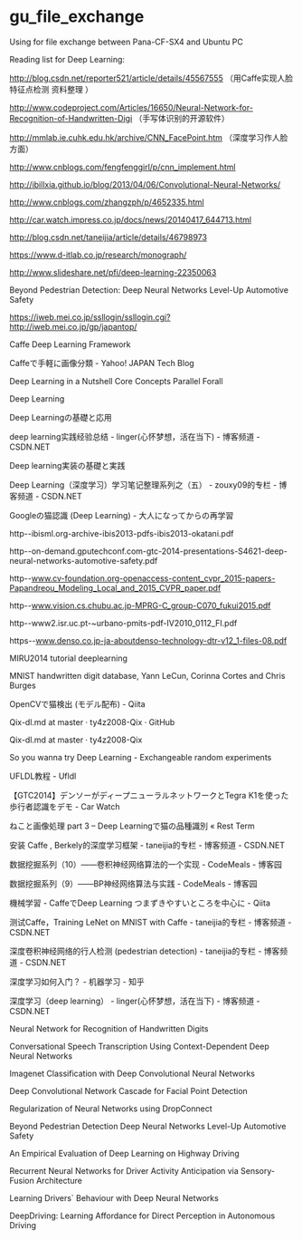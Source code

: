 # gu_file_exchange
Using for file exchange between Pana-CF-SX4 and Ubuntu PC

Reading list for Deep Learning:

http://blog.csdn.net/reporter521/article/details/45567555    （用Caffe实现人脸特征点检测 资料整理 ）

http://www.codeproject.com/Articles/16650/Neural-Network-for-Recognition-of-Handwritten-Digi    （手写体识别的开源软件）

http://mmlab.ie.cuhk.edu.hk/archive/CNN_FacePoint.htm   （深度学习作人脸方面）

http://www.cnblogs.com/fengfenggirl/p/cnn_implement.html

http://ibillxia.github.io/blog/2013/04/06/Convolutional-Neural-Networks/

http://www.cnblogs.com/zhangzph/p/4652335.html

http://car.watch.impress.co.jp/docs/news/20140417_644713.html

http://blog.csdn.net/taneijia/article/details/46798973

https://www.d-itlab.co.jp/research/monograph/

http://www.slideshare.net/pfi/deep-learning-22350063


Beyond Pedestrian Detection: Deep Neural Networks Level-Up Automotive Safety

https://iweb.mei.co.jp/ssllogin/ssllogin.cgi?http://iweb.mei.co.jp/gp/japantop/

Caffe Deep Learning Framework 

Caffeで手軽に画像分類 - Yahoo! JAPAN Tech Blog 

Deep Learning in a Nutshell Core Concepts Parallel Forall 

Deep Learning 

Deep Learningの基礎と応用 

deep learning实践经验总结 - linger(心怀梦想，活在当下) - 博客频道 - CSDN.NET 

Deep learning実装の基礎と実践 

Deep Learning（深度学习）学习笔记整理系列之（五） - zouxy09的专栏 - 博客频道 - CSDN.NET 

Googleの猫認識 (Deep Learning) - 大人になってからの再学習 

http--ibisml.org-archive-ibis2013-pdfs-ibis2013-okatani.pdf 

http--on-demand.gputechconf.com-gtc-2014-presentations-S4621-deep-neural-networks-automotive-safety.pdf 

http--www.cv-foundation.org-openaccess-content_cvpr_2015-papers-Papandreou_Modeling_Local_and_2015_CVPR_paper.pdf 

http--www.vision.cs.chubu.ac.jp-MPRG-C_group-C070_fukui2015.pdf 

http--www2.isr.uc.pt-~urbano-pmits-pdf-IV2010_0112_FI.pdf 

https--www.denso.co.jp-ja-aboutdenso-technology-dtr-v12_1-files-08.pdf 

MIRU2014 tutorial deeplearning 

MNIST handwritten digit database, Yann LeCun, Corinna Cortes and Chris Burges 

OpenCVで猫検出 (モデル配布) - Qiita 

Qix-dl.md at master · ty4z2008-Qix · GitHub 

Qix-dl.md at master · ty4z2008-Qix 

So you wanna try Deep Learning - Exchangeable random experiments 

UFLDL教程 - Ufldl 

【GTC2014】デンソーがディープニューラルネットワークとTegra K1を使った歩行者認識をデモ - Car Watch 

ねこと画像処理 part 3 – Deep Learningで猫の品種識別 « Rest Term 

安装 Caffe , Berkely的深度学习框架 - taneijia的专栏 - 博客频道 - CSDN.NET 

数据挖掘系列（10）——卷积神经网络算法的一个实现 - CodeMeals - 博客园 

数据挖掘系列（9）——BP神经网络算法与实践 - CodeMeals - 博客园 

機械学習 - CaffeでDeep Learning つまずきやすいところを中心に - Qiita 

测试Caffe，Training LeNet on MNIST with Caffe - taneijia的专栏 - 博客频道 - CSDN.NET 

深度卷积神经网络的行人检测 (pedestrian detection) - taneijia的专栏 - 博客频道 - CSDN.NET 

深度学习如何入门？ - 机器学习 - 知乎 

深度学习（deep learning） - linger(心怀梦想，活在当下) - 博客频道 - CSDN.NET 

Neural Network for Recognition of Handwritten Digits

Conversational Speech Transcription Using Context-Dependent Deep Neural Networks

Imagenet Classification with Deep Convolutional Neural Networks

Deep Convolutional Network Cascade for Facial Point Detection

Regularization of Neural Networks using DropConnect

Beyond Pedestrian Detection Deep Neural Networks Level-Up Automotive Safety

An Empirical Evaluation of Deep Learning on Highway Driving

Recurrent Neural Networks for Driver Activity Anticipation via Sensory-Fusion Architecture

Learning Drivers` Behaviour with Deep Neural Networks

DeepDriving: Learning Affordance for Direct Perception in Autonomous Driving


